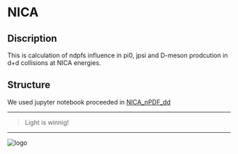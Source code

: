# NICA

## Discription

This is calculation of ndpfs influence in pi0, jpsi and D-meson prodcution in d+d collisions at NICA energies. 

## Structure
We used jupyter notebook proceeded in [NICA_nPDF_dd](https://github.com/mcyoren/NICA/blob/main/NICA_nPDF/NICA_nPDF_dd.ipynb)

---
>Light is winnig!
***
![logo](https://indiaeducationdiary.in/wp-content/uploads/2020/12/1518170641_SPbPU_logo2.jpg)
